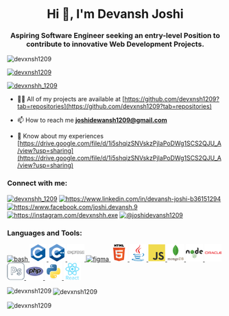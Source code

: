 <h1 align="center">Hi 👋, I'm Devansh Joshi</h1>
<h3 align="center">Aspiring Software Engineer seeking an entry-level Position to contribute to innovative Web Development Projects.</h3>

<p align="left"> <img src="https://komarev.com/ghpvc/?username=devxnsh1209&label=Profile%20views&color=0e75b6&style=flat" alt="devxnsh1209" /> </p>

<p align="left"> <a href="https://github.com/ryo-ma/github-profile-trophy"><img src="https://github-profile-trophy.vercel.app/?username=devxnsh1209" alt="devxnsh1209" /></a> </p>

<p align="left"> <a href="https://twitter.com/devxnshh_1209" target="blank"><img src="https://img.shields.io/twitter/follow/devxnshh_1209?logo=twitter&style=for-the-badge" alt="devxnshh_1209" /></a> </p>

- 👨‍💻 All of my projects are available at [https://github.com/devxnsh1209?tab=repositories](https://github.com/devxnsh1209?tab=repositories)

- 📫 How to reach me **joshidewansh1209@gmail.com**

- 📄 Know about my experiences [https://drive.google.com/file/d/1i5shqizSNVskzPjIaPoDWg1SCS2QJU_A/view?usp=sharing](https://drive.google.com/file/d/1i5shqizSNVskzPjIaPoDWg1SCS2QJU_A/view?usp=sharing)

<h3 align="left">Connect with me:</h3>
<p align="left">
<a href="https://twitter.com/devxnshh_1209" target="blank"><img align="center" src="https://raw.githubusercontent.com/rahuldkjain/github-profile-readme-generator/master/src/images/icons/Social/twitter.svg" alt="devxnshh_1209" height="30" width="40" /></a>
<a href="https://linkedin.com/in/https://www.linkedin.com/in/devansh-joshi-b36151294" target="blank"><img align="center" src="https://raw.githubusercontent.com/rahuldkjain/github-profile-readme-generator/master/src/images/icons/Social/linked-in-alt.svg" alt="https://www.linkedin.com/in/devansh-joshi-b36151294" height="30" width="40" /></a>
<a href="https://fb.com/https://www.facebook.com/joshi.devansh.9" target="blank"><img align="center" src="https://raw.githubusercontent.com/rahuldkjain/github-profile-readme-generator/master/src/images/icons/Social/facebook.svg" alt="https://www.facebook.com/joshi.devansh.9" height="30" width="40" /></a>
<a href="https://instagram.com/https://instagram.com/devxnshh.exe" target="blank"><img align="center" src="https://raw.githubusercontent.com/rahuldkjain/github-profile-readme-generator/master/src/images/icons/Social/instagram.svg" alt="https://instagram.com/devxnshh.exe" height="30" width="40" /></a>
<a href="https://www.hackerrank.com/@joshidevansh1209" target="blank"><img align="center" src="https://raw.githubusercontent.com/rahuldkjain/github-profile-readme-generator/master/src/images/icons/Social/hackerrank.svg" alt="@joshidevansh1209" height="30" width="40" /></a>
</p>

<h3 align="left">Languages and Tools:</h3>
<p align="left"> <a href="https://www.gnu.org/software/bash/" target="_blank" rel="noreferrer"> <img src="https://www.vectorlogo.zone/logos/gnu_bash/gnu_bash-icon.svg" alt="bash" width="40" height="40"/> </a> <a href="https://www.cprogramming.com/" target="_blank" rel="noreferrer"> <img src="https://raw.githubusercontent.com/devicons/devicon/master/icons/c/c-original.svg" alt="c" width="40" height="40"/> </a> <a href="https://www.w3schools.com/cpp/" target="_blank" rel="noreferrer"> <img src="https://raw.githubusercontent.com/devicons/devicon/master/icons/cplusplus/cplusplus-original.svg" alt="cplusplus" width="40" height="40"/> </a> <a href="https://expressjs.com" target="_blank" rel="noreferrer"> <img src="https://raw.githubusercontent.com/devicons/devicon/master/icons/express/express-original-wordmark.svg" alt="express" width="40" height="40"/> </a> <a href="https://www.figma.com/" target="_blank" rel="noreferrer"> <img src="https://www.vectorlogo.zone/logos/figma/figma-icon.svg" alt="figma" width="40" height="40"/> </a> <a href="https://www.w3.org/html/" target="_blank" rel="noreferrer"> <img src="https://raw.githubusercontent.com/devicons/devicon/master/icons/html5/html5-original-wordmark.svg" alt="html5" width="40" height="40"/> </a> <a href="https://www.java.com" target="_blank" rel="noreferrer"> <img src="https://raw.githubusercontent.com/devicons/devicon/master/icons/java/java-original.svg" alt="java" width="40" height="40"/> </a> <a href="https://developer.mozilla.org/en-US/docs/Web/JavaScript" target="_blank" rel="noreferrer"> <img src="https://raw.githubusercontent.com/devicons/devicon/master/icons/javascript/javascript-original.svg" alt="javascript" width="40" height="40"/> </a> <a href="https://www.mongodb.com/" target="_blank" rel="noreferrer"> <img src="https://raw.githubusercontent.com/devicons/devicon/master/icons/mongodb/mongodb-original-wordmark.svg" alt="mongodb" width="40" height="40"/> </a> <a href="https://nodejs.org" target="_blank" rel="noreferrer"> <img src="https://raw.githubusercontent.com/devicons/devicon/master/icons/nodejs/nodejs-original-wordmark.svg" alt="nodejs" width="40" height="40"/> </a> <a href="https://www.oracle.com/" target="_blank" rel="noreferrer"> <img src="https://raw.githubusercontent.com/devicons/devicon/master/icons/oracle/oracle-original.svg" alt="oracle" width="40" height="40"/> </a> <a href="https://www.photoshop.com/en" target="_blank" rel="noreferrer"> <img src="https://raw.githubusercontent.com/devicons/devicon/master/icons/photoshop/photoshop-line.svg" alt="photoshop" width="40" height="40"/> </a> <a href="https://www.php.net" target="_blank" rel="noreferrer"> <img src="https://raw.githubusercontent.com/devicons/devicon/master/icons/php/php-original.svg" alt="php" width="40" height="40"/> </a> <a href="https://www.python.org" target="_blank" rel="noreferrer"> <img src="https://raw.githubusercontent.com/devicons/devicon/master/icons/python/python-original.svg" alt="python" width="40" height="40"/> </a> <a href="https://reactjs.org/" target="_blank" rel="noreferrer"> <img src="https://raw.githubusercontent.com/devicons/devicon/master/icons/react/react-original-wordmark.svg" alt="react" width="40" height="40"/> </a> </p>

<p><img align="left" src="https://github-readme-stats.vercel.app/api/top-langs?username=devxnsh1209&show_icons=true&locale=en&layout=compact" alt="devxnsh1209" /></p>

<p>&nbsp;<img align="center" src="https://github-readme-stats.vercel.app/api?username=devxnsh1209&show_icons=true&locale=en" alt="devxnsh1209" /></p>

<p><img align="center" src="https://github-readme-streak-stats.herokuapp.com/?user=devxnsh1209&" alt="devxnsh1209" /></p>
